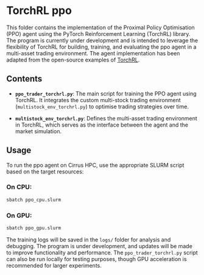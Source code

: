 # TorchRL ppo

This folder contains the implementation of the Proximal Policy Optimisation (PPO) agent using the PyTorch Reinforcement Learning (TorchRL) library. The program is currently under development and is intended to leverage the flexibility of TorchRL for building, training, and evaluating the ppo agent in a multi-asset trading environment. The agent implementation has been adapted from the open-source examples of [TorchRL](https://github.com/pytorch/rl).

## Contents

- **`ppo_trader_torchrl.py`**: The main script for training the PPO agent using TorchRL. It integrates the custom multi-stock trading environment (`multistock_env_torchrl.py`) to optimise trading strategies over time.
  
- **`multistock_env_torchrl.py`**: Defines the multi-asset trading environment in TorchRL, which serves as the interface between the agent and the market simulation.

## Usage

To run the ppo agent on Cirrus HPC, use the appropriate SLURM script based on the target resources:

### On CPU:
```bash
sbatch ppo_cpu.slurm
```
### On GPU:
```bash
sbatch ppo_gpu.slurm
```

The training logs will be saved in the `logs/` folder for analysis and debugging. The program is under development, and updates will be made to improve functionality and performance. The `ppo_trader_torchrl.py` script can also be run locally for testing purposes, though GPU acceleration is recommended for larger experiments.
